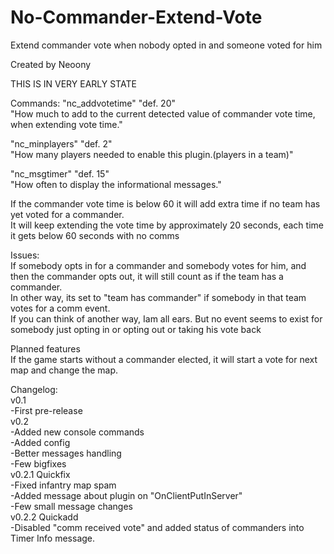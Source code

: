 # No-Commander-Extend-Vote
Extend commander vote when nobody opted in and someone voted for him </br>

Created by Neoony </br>

THIS IS IN VERY EARLY STATE </br>

Commands:
"nc_addvotetime" "def. 20" </br>
"How much to add to the current detected value of commander vote time, when extending vote time." </br>

"nc_minplayers" "def. 2" </br>
"How many players needed to enable this plugin.(players in a team)" </br>

"nc_msgtimer" "def. 15" </br>
"How often to display the informational messages." </br>

If the commander vote time is below 60 it will add extra time if no team has yet voted for a commander. </br>
It will keep extending the vote time by approximately 20 seconds, each time it gets below 60 seconds with no comms  </br>

Issues: </br>
If somebody opts in for a commander and somebody votes for him, and then the commander opts out, it will still count as if the team has a commander. </br>
In other way, its set to "team has commander" if somebody in that team votes for a comm event. </br>
If you can think of another way, Iam all ears. But no event seems to exist for somebody just opting in or opting out or taking his vote back </br>

Planned features </br>
If the game starts without a commander elected, it will start a vote for next map and change the map. </br>

Changelog: </br>
v0.1 </br>
-First pre-release </br>
v0.2 </br>
-Added new console commands </br>
-Added config </br>
-Better messages handling </br>
-Few bigfixes </br>
v0.2.1 Quickfix </br>
-Fixed infantry map spam </br>
-Added message about plugin on "OnClientPutInServer" </br>
-Few small message changes </br>
v0.2.2 Quickadd </br>
-Disabled "comm received vote" and added status of commanders into Timer Info message.
